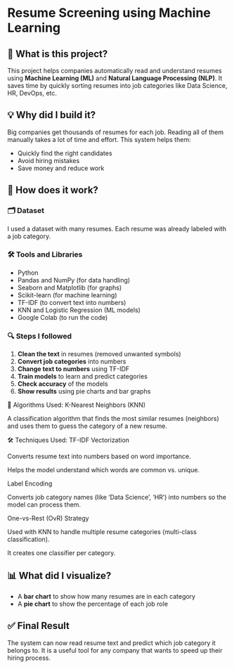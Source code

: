 # Resume Screening using Machine Learning

## 📌 What is this project?

This project helps companies automatically read and understand resumes using **Machine Learning (ML)** and **Natural Language Processing (NLP)**. It saves time by quickly sorting resumes into job categories like Data Science, HR, DevOps, etc.

## 💡 Why did I build it?

Big companies get thousands of resumes for each job. Reading all of them manually takes a lot of time and effort. This system helps them:
- Quickly find the right candidates
- Avoid hiring mistakes
- Save money and reduce work

## 🔧 How does it work?

### 🗂️ Dataset
I used a dataset with many resumes. Each resume was already labeled with a job category.

### 🛠️ Tools and Libraries
- Python
- Pandas and NumPy (for data handling)
- Seaborn and Matplotlib (for graphs)
- Scikit-learn (for machine learning)
- TF-IDF (to convert text into numbers)
- KNN and Logistic Regression (ML models)
- Google Colab (to run the code)

### 🔍 Steps I followed
1. **Clean the text** in resumes (removed unwanted symbols)
2. **Convert job categories** into numbers
3. **Change text to numbers** using TF-IDF
4. **Train models** to learn and predict categories
5. **Check accuracy** of the models
6. **Show results** using pie charts and bar graphs
  
🧠 Algorithms Used:
K-Nearest Neighbors (KNN)

A classification algorithm that finds the most similar resumes (neighbors) and uses them to guess the category of a new resume.

🛠️ Techniques Used:
TF-IDF Vectorization

Converts resume text into numbers based on word importance.

Helps the model understand which words are common vs. unique.

Label Encoding

Converts job category names (like ‘Data Science’, ‘HR’) into numbers so the model can process them.

One-vs-Rest (OvR) Strategy

Used with KNN to handle multiple resume categories (multi-class classification).

It creates one classifier per category.



## 📊 What did I visualize?
- A **bar chart** to show how many resumes are in each category
- A **pie chart** to show the percentage of each job role

## ✅ Final Result

The system can now read resume text and predict which job category it belongs to. It is a useful tool for any company that wants to speed up their hiring process.
